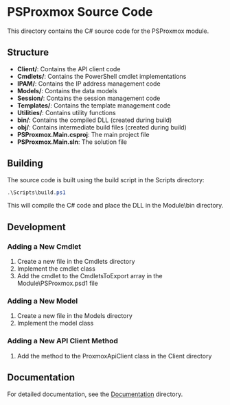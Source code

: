 # PSProxmox Source Code

This directory contains the C# source code for the PSProxmox module.

## Structure

- **Client/**: Contains the API client code
- **Cmdlets/**: Contains the PowerShell cmdlet implementations
- **IPAM/**: Contains the IP address management code
- **Models/**: Contains the data models
- **Session/**: Contains the session management code
- **Templates/**: Contains the template management code
- **Utilities/**: Contains utility functions
- **bin/**: Contains the compiled DLL (created during build)
- **obj/**: Contains intermediate build files (created during build)
- **PSProxmox.Main.csproj**: The main project file
- **PSProxmox.Main.sln**: The solution file

## Building

The source code is built using the build script in the Scripts directory:

```powershell
.\Scripts\build.ps1
```

This will compile the C# code and place the DLL in the Module\bin directory.

## Development

### Adding a New Cmdlet

1. Create a new file in the Cmdlets directory
2. Implement the cmdlet class
3. Add the cmdlet to the CmdletsToExport array in the Module\PSProxmox.psd1 file

### Adding a New Model

1. Create a new file in the Models directory
2. Implement the model class

### Adding a New API Client Method

1. Add the method to the ProxmoxApiClient class in the Client directory

## Documentation

For detailed documentation, see the [Documentation](../Documentation) directory.
